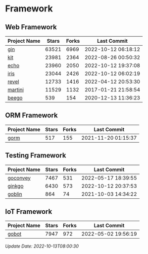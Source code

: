 # Framework

## Web Framework
| Project Name | Stars | Forks | Last Commit |
| ------------ | ----- | ----- | ----------- |
| [gin](https://github.com/gin-gonic/gin) | 63521 | 6969 | 2022-10-12 06:18:12 |
| [kit](https://github.com/go-kit/kit) | 23981 | 2364 | 2022-08-26 00:50:32 |
| [echo](https://github.com/labstack/echo) | 23960 | 2050 | 2022-10-12 19:37:08 |
| [iris](https://github.com/kataras/iris) | 23044 | 2426 | 2022-10-12 06:02:19 |
| [revel](https://github.com/revel/revel) | 12733 | 1416 | 2022-04-12 20:53:30 |
| [martini](https://github.com/go-martini/martini) | 11529 | 1132 | 2017-01-21 21:58:54 |
| [beego](https://github.com/astaxie/beego) | 539 | 154 | 2020-12-13 11:36:23 |

## ORM Framework
| Project Name | Stars | Forks | Last Commit |
| ------------ | ----- | ----- | ----------- |
| [gorm](https://github.com/jinzhu/gorm) | 517 | 155 | 2021-11-20 01:15:37 |

## Testing Framework
| Project Name | Stars | Forks | Last Commit |
| ------------ | ----- | ----- | ----------- |
| [goconvey](https://github.com/smartystreets/goconvey) | 7467 | 531 | 2022-05-17 18:39:55 |
| [ginkgo](https://github.com/onsi/ginkgo) | 6430 | 573 | 2022-10-12 20:37:53 |
| [goblin](https://github.com/franela/goblin) | 864 | 74 | 2021-10-03 14:34:22 |

## IoT Framework
| Project Name | Stars | Forks | Last Commit |
| ------------ | ----- | ----- | ----------- |
| [gobot](https://github.com/hybridgroup/gobot) | 7947 | 972 | 2022-05-02 19:56:19 |

*Update Date: 2022-10-13T08:00:30*